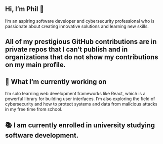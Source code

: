 
<h2>Hi, I’m Phil 👋</h2>
I’m an aspiring software developer and cybersecurity professional who is passionate about creating innovative solutions and learning new skills.
<h2>All of my prestigious GitHub contributions are in private repos that I can’t publish and in organizations that do not show my contributions on my main profile.</h2>
<h2>🚀 What I’m currently working on</h2>
I’m solo learning web development frameworks like React, which is a powerful library for building user interfaces.
I’m also exploring the field of cybersecurity and how to protect systems and data from malicious attacks in my free time from school.
<h2>📚 I am currently enrolled in university studying software development.
</h2>

